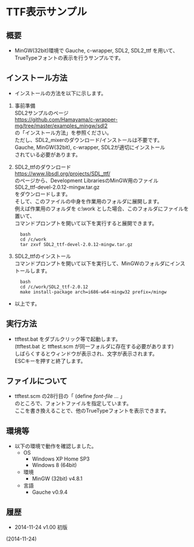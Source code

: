 # TTF表示サンプル

## 概要
- MinGW(32bit)環境で Gauche, c-wrapper, SDL2, SDL2_ttf を用いて、  
  TrueTypeフォントの表示を行うサンプルです。


## インストール方法
- インストールの方法を以下に示します。

1. 事前準備  
   SDL2サンプルのページ  
   https://github.com/Hamayama/c-wrapper-mg/tree/master/examples_mingw/sdl2  
   の「インストール方法」を参照ください。  
   ただし、SDL2_mixerのダウンロード/インストールは不要です。  
   Gauche, MinGW(32bit), c-wrapper, SDL2が適切にインストール  
   されている必要があります。

2. SDL2_ttfのダウンロード  
   https://www.libsdl.org/projects/SDL_ttf/  
   のページから、Development LibrariesのMinGW用のファイル  
     SDL2_ttf-devel-2.0.12-mingw.tar.gz  
   をダウンロードします。  
   そして、このファイルの中身を作業用のフォルダに展開します。  
   例えば作業用のフォルダを c:\work とした場合、このフォルダにファイルを置いて、  
   コマンドプロンプトを開いて以下を実行すると展開できます。
   ```
     bash
     cd /c/work
     tar zxvf SDL2_ttf-devel-2.0.12-mingw.tar.gz
   ```

3. SDL2_ttfのインストール  
   コマンドプロンプトを開いて以下を実行して、MinGWのフォルダにインストールします。
   ```
     bash
     cd /c/work/SDL2_ttf-2.0.12
     make install-package arch=i686-w64-mingw32 prefix=/mingw
   ```

- 以上です。


## 実行方法
- ttftest.bat をダブルクリック等で起動します。  
  (ttftest.bat と ttftest.scm が同一フォルダに存在する必要があります)  
  しばらくするとウィンドウが表示され、文字が表示されます。  
  ESCキーを押すと終了します。


## ファイルについて
- ttftest.scm の28行目の「 (define *font-file* ... 」  
  のところで、フォントファイルを指定しています。  
  ここを書き換えることで、他のTrueTypeフォントを表示できます。


## 環境等
- 以下の環境で動作を確認しました。
  - OS
    - Windows XP Home SP3
    - Windows 8 (64bit)
  - 環境
    - MinGW (32bit) v4.8.1
  - 言語
    - Gauche v0.9.4

## 履歴
- 2014-11-24 v1.00 初版


(2014-11-24)
